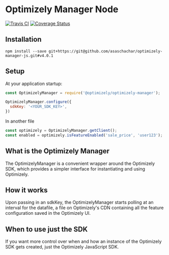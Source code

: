 # Optimizely Manager Node

[![Travis CI](https://img.shields.io/travis/asaschachar/optimizely-manager-js.svg)](https://travis-ci.org/asaschachar/optimizely-manager-js)
[![Coverage Status](https://coveralls.io/repos/github/asaschachar/optimizely-manager-js/badge.svg?branch=master)](https://coveralls.io/github/asaschachar/optimizely-manager-js?branch=master)


## Installation
```
npm install --save git+https://git@github.com/asaschachar/optimizely-manager-js.git#v4.0.1
```

## Setup
At your application startup:
```javascript
const OptimizelyManager = require('@optimizely/optimizely-manager');

OptimizelyManager.configure({
  sdkKey: '<YOUR_SDK_KEY>',
})
```

In another file
```javascript
const optimizely = OptimizelyManager.getClient();
const enabled = optimizely.isFeatureEnabled('sale_price', 'user123');

```


## What is the Optimizely Manager
The OptimizelyManager is a convenient wrapper around the Optimizely SDK, which provides a simpler interface for instantiating and using Optimizely.

## How it works
Upon passing in an sdkKey, the OptimizelyManager starts polling at an interval for the datafile, a file on Optimizely's CDN containing all the feature configuration saved in the Optimizely UI.

## When to use just the SDK
If you want more control over when and how an instance of the Optimizely SDK gets created, just the Optimizely JavaScript SDK.


